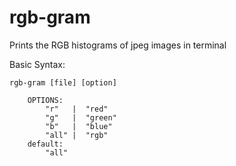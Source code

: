 # rgb-gram
Prints the RGB histograms of jpeg images in terminal

Basic Syntax:

	rgb-gram [file] [option]

		OPTIONS:
			"r"   |  "red"
			"g"   |  "green"
			"b"   |  "blue"
			"all" |  "rgb"
		default:
			"all"
